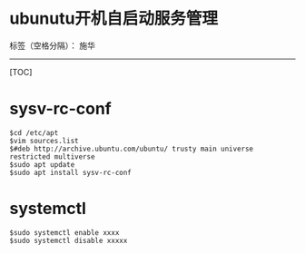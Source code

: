 # ubunutu开机自启动服务管理

标签（空格分隔）： 施华

---

[TOC]
# **sysv-rc-conf**
```
$cd /etc/apt
$vim sources.list
$#deb http://archive.ubuntu.com/ubuntu/ trusty main universe restricted multiverse
$sudo apt update
$sudo apt install sysv-rc-conf
```

# **systemctl**
```
$sudo systemctl enable xxxx
$sudo systemctl disable xxxxx
```




